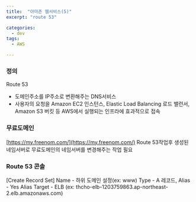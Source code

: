 ```yaml
---
title:  "아마존 웹서비스(5)"
excerpt: "route 53"

categories:
  - dev
tags:
  - AWS

---
```


### 정의

Route 53
- 도메인주소를 IP주소로 변환해주는 DNS서비스
- 사용자의 요청을 Amazon EC2 인스턴스, Elastic Load Balancing 로드 밸런서, Amazon S3 버킷 등 AWS에서 실행되는 인프라에 효과적으로 접속


### 무료도메인
[https://my.freenom.com/](https://my.freenom.com/)
Route 53작업후 생성된 네임서버로 무료도메인의 네임서버를 변경해주는 작업 필요

### Route 53 콘솔
[Create Record Set]
Name - 하위 도메인 설정(ex: www)
Type - A 레코드, 
Alias - Yes
Alias Target - ELB
(ex: thcho-elb-1203759863.ap-northeast-2.elb.amazonaws.com)


